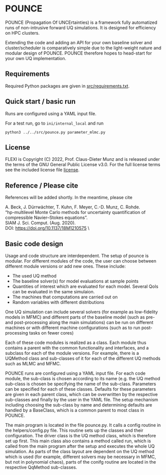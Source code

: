 # POUNCE

POUNCE (Propagation Of UNCErtainties) is a framework fully automatized runs of non-intrusive forward UQ simulations. 
It is designed for efficiency on HPC clusters.

Extending the code and adding an API for your own baseline solver and cluster/scheduler is comparatively simple due to the light-weight nature and modular design of POUNCE.
POUNCE therefore hopes to head-start for your own UQ implementation.

## Requirements

Required Python packages are given in [src/requirements.txt](src/requirements.txt).

## Quick start / basic run

Runs are configured using a YAML input file.

For a test run, go to `ini/internal_local` and run 

```
python3 ../../src/pounce.py parameter_mlmc.py
```

## License 

FLEXI is Copyright (C) 2022, Prof. Claus-Dieter Munz and is 
released under the terms of the
GNU General Public License v3.0. For the full license terms see
the included license file [license](LICENSE.md).

## Reference / Please cite

References will be added shortly. In the meantime, please cite

A. Beck, J. Dürrwächter, T. Kuhn, F. Meyer, C.-D. Munz, C. Rohde.\
“hp-multilevel Monte Carlo methods for uncertainty quantification of compressible Navier–Stokes equations”. \
SIAM J. Sci. Comput. (Aug. 2020). \
DOI: https://doi.org/10.1137/18M1210575 \

## Basic code design

Usage and code structure are interdependent. 
The setup of pounce is modular. For different modules of the code, the user can choose between different module versions or add new ones. These include: 
* The used UQ method
* The baseline solver(s) for model evaluations at sample points
* Quantities of interest which are evaluated for each model. Several QoIs can be evaluated in the same simulaion.
* The machines that computations are carried out on
* Random variables with different distributions

One UQ simulation can include several solvers (for example as low-fidelity models in MFMC) and different parts of the baseline model (such as pre- and post-processing along the main simulations) can be run on different machines or with different machine configurations (such as to run post-processing tasks on fewer cores)

Each of these code modules is realized as a class. Each module thus contains a parent with the common functionality and interfaces, and a subclass for each of the module versions. For example, there is a UQMethod class and sub-classes of it for each of the different UQ methods such as MLMC and MFMC. 

POUNCE runs are configured using a YAML input file. For each code module, the sub-class is chosen according to its name (e.g. the UQ method sub-class is chosen be specifying the name of the sub-class. Parameters can be specified for each of these classes. Defaults for these parameters are given in each parent class, which can be overwritten by the respective sub-classes and finally by the user in the YAML file. The setup mechanism including choosing the sub-class by name and determining defaults are handled by a BaseClass, which is a common parent to most class in POUNCE.

The main program is located in the file pounce.py. It calls a config routine in the helpers/config.py file. This routine sets up the classes and their configuration. The driver class is the UQ method class, which is therefore set up first. This main class also contains a method called run, which is called from the main program after the setup and executes the whole UQ simulation. As parts of the class layout are dependent on the UQ method which is used (for example, different solvers may be necessary in MFMC, but not in polynomial chaos), parts of the conifg routine are located in the respective QqMethod sub-classes.

